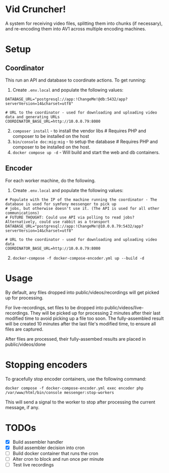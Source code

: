 # Vid Cruncher!

A system for receiving video files, splitting them into chunks (if necessary), and re-encoding them into AV1 across
multiple encoding machines.  

# Setup

## Coordinator

This run an API and database to coordinate actions.  To get running:

1. Create `.env.local` and populate the following values:

```dotenv
DATABASE_URL="postgresql://app:!ChangeMe!@db:5432/app?serverVersion=14&charset=utf8"

# URL to the coordinator - used for downloading and uploading video data and generating URLs
COORDINATOR_BASE_URL=http://10.0.0.79:8000
```

2. `composer install` - to install the vendor libs  # Requires PHP and composer to be installed on the host
3. `bin/console doc:mig:mig` - to setup the database # Requires PHP and composer to be installed on the host. 
4. `docker compose up -d` - Will build and start the web and db containers.

## Encoder

For each worker machine, do the following.

1. Create `.env.local` and populate the following values:

```dotenv
# Populate with the IP of the machine running the coordinator - The database is used for symfony messenger to pick up
# jobs, but otherwise doesn't use it. (The API is used for all other communications)
# FUTURE THOUGHT: Could use API via polling to read jobs?  Alternatively, could use rabbit as a transport
DATABASE_URL="postgresql://app:!ChangeMe!@10.0.0.79:5432/app?serverVersion=14&charset=utf8"

# URL to the coordinator - used for downloading and uploading video data
COORDINATOR_BASE_URL=http://10.0.0.79:8000
```

2. `docker-compose -f docker-compose-encoder.yml up --build -d`

# Usage

By default, any files dropped into public/videos/recordings will get picked up for processing.  

For live-recordings, set files to be dropped into public/videos/live-recordings.  They will be picked up for processing
2 minutes after their last modified time to avoid picking up a file too soon.  The fully-assembled result will be created
10 minutes after the last file's modified time, to ensure all files are captured.  

After files are processed, their fully-assembed results are placed in public/videos/done

# Stopping encoders

To gracefully stop encoder containers, use the following command:

```
docker compose -f docker-compose-encoder.yml exec encoder php /var/www/html/bin/console messenger:stop-workers
```

This will send a signal to the worker to stop after processing the current message, if any.

# TODOs

- [x] Build assembler handler
- [x] Build assembler decision into cron
- [ ] Build docker container that runs the cron
- [ ] Alter cron to block and run once per minute
- [ ] Test live recordings
